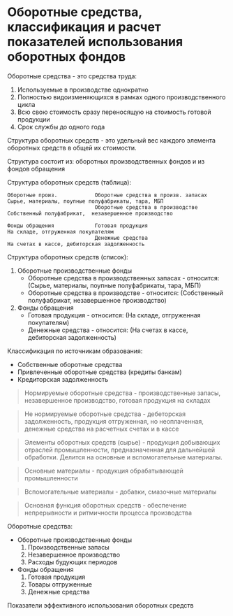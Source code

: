 # Оборотные средства, классификация и расчет показателей использования оборотных фондов

Оборотные средства - это средства труда:
1. Используемые в производстве однократно
2. Полностью видоизменяющихся в рамках одного производственного цикла
3. Всю свою стоимость сразу переносящую на стоимость готовой продукции
4. Срок службы до одного года

Структура оборотных средств - это удельный вес каждого элемента оборотных средств в общей их стоимости.

Структура состоит из: оборотных производственных фондов и из фондов обращения

Структура оборотных средств (таблица):
```
Оборотные произ.            Оборотные средства в произв. запасах        Сырье, материалы, поупные полуфабрикаты, тара, МБП
                            Оборотные средства в производстве           Собственный полуфабрикат,  незавершенное производство

Фонды обращения             Готовая продукция                           На складе, отгруженная покупателям
                            Денежные средства                           На счетах в кассе, дебиторская задолженность 
```

Структура оборотных средств (список):
1. Оборотные производственные фонды
    * Оборотные средства в производственных запасах - относится: (Сырье, материалы, поупные полуфабрикаты, тара, МБП)
    * Оборотные средства в производстве - относится: (Собственный полуфабрикат, незавершенное производство)
2. Фонды обращения
    * Готовая продукция - относится: (На складе, отгруженная покупателям)
    * Денежные средства - относится: (На счетах в кассе, дебиторская задолженность)

Классификация по источникам образования:
* Собственные оборотные средства
* Привлеченные оборотные средства (кредиты банкам)
* Кредиторская задолженность

> Нормируемые оборотные средства - производственные запасы, незавершенное производство, готовая продукция на складах

> Не нормируемые оборотные средства - дебеторская задолженность, продукция отгруженная, но неоплаченная, денежные средства на расчетных счетах и в кассе

> Элементы оборотных средств (сырье) - продукция добывающих отраслей промышленности, предназначенная для дальнейшей обработки. Делится на основные и вспомогательные материалы.

> Основные материалы - продукция обрабатывающей промышленности

> Вспомогательные материалы - добавки, смазочные материалы

> Основная функция оборотных средств - обеспечение непрерывности и ритмичности процесса производства

Оборотные средства:
* Оборотные производственные фонды
    1. Производственные запасы
    2. Незавершенное производство   
    3. Расходы будующих периодов
* Фонды обращения
    1. Готовая продукция
    2. Товары отгруженные
    3. Денежные средства

Показатели эффективного использования оборотных средств